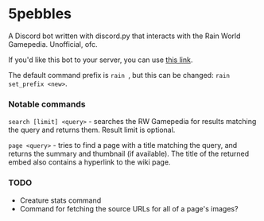 # 5pebbles
A Discord bot written with discord.py that interacts with the Rain World Gamepedia. Unofficial, ofc.

If you'd like this bot to your server, you can use [this link](https://discord.com/api/oauth2/authorize?client_id=739950956313051219&permissions=67488832&scope=bot).

The default command prefix is `rain `, but this can be changed: `rain set_prefix <new>`.

### Notable commands
`search [limit] <query>` - searches the RW Gamepedia for results matching the query and returns them. Result limit is optional.

`page <query>` - tries to find a page with a title matching the query, and returns the summary and thumbnail (if available). The title of the returned embed also contains a hyperlink to the wiki page.

### TODO
- Creature stats command
- Command for fetching the source URLs for all of a page's images?
